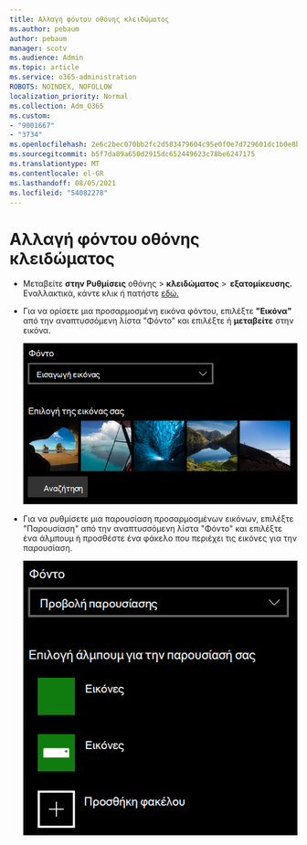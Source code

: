 ```yaml
---
title: Αλλαγή φόντου οθόνης κλειδώματος
ms.author: pebaum
author: pebaum
manager: scotv
ms.audience: Admin
ms.topic: article
ms.service: o365-administration
ROBOTS: NOINDEX, NOFOLLOW
localization_priority: Normal
ms.collection: Adm_O365
ms.custom:
- "9001667"
- "3734"
ms.openlocfilehash: 2e6c2bec070bb2fc2d583479604c95e0f0e7d729601dc1b0e8b7edd04995dfe6
ms.sourcegitcommit: b5f7da89a650d2915dc652449623c78be6247175
ms.translationtype: MT
ms.contentlocale: el-GR
ms.lasthandoff: 08/05/2021
ms.locfileid: "54082278"
---
```

# <a name="change-your-lock-screen-background"></a>Αλλαγή φόντου οθόνης κλειδώματος

- Μεταβείτε **στην Ρυθμίσεις** οθόνης  >  **κλειδώματος**  >  **εξατομίκευσης.** Εναλλακτικά, κάντε κλικ ή πατήστε [εδώ.](ms-settings:lockscreen?activationSource=GetHelp)

- Για να ορίσετε μια προσαρμοσμένη εικόνα  φόντου, επιλέξτε **"Εικόνα"** από την αναπτυσσόμενη λίστα "Φόντο" και επιλέξτε ή **μεταβείτε** στην εικόνα.

  ![Ορισμός προσαρμοσμένης εικόνας φόντου.](media/set-custom-background-pic.png)

- Για να ρυθμίσετε μια παρουσίαση προσαρμοσμένων εικόνων,  επιλέξτε "Παρουσίαση" από την αναπτυσσόμενη λίστα "Φόντο" και επιλέξτε ένα άλμπουμ ή προσθέστε ένα φάκελο που περιέχει τις εικόνες για την παρουσίαση. 

  ![Ρύθμιση παρουσίασης προσαρμοσμένων εικόνων.](media/set-up-slideshow-background.png)
